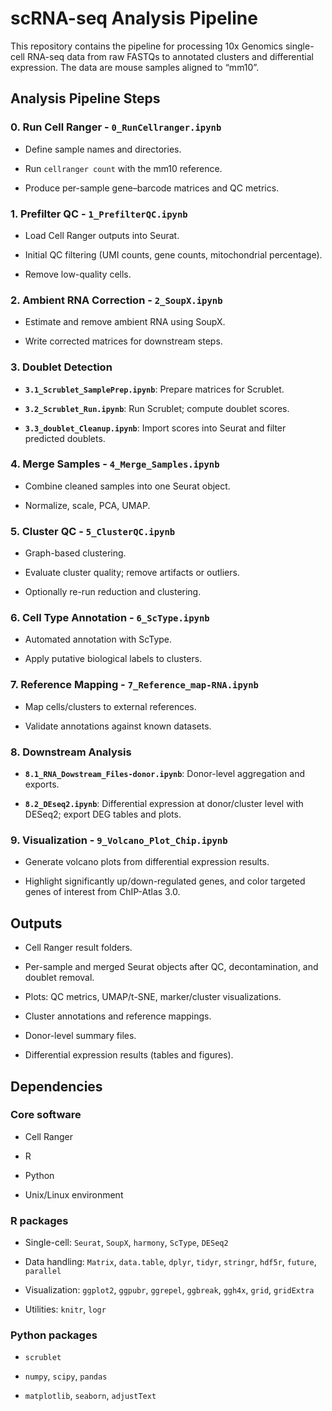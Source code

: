 # scRNA-seq Analysis Pipeline

 

This repository contains the pipeline for processing 10x Genomics single-cell RNA-seq data from raw FASTQs to annotated clusters and differential expression. The data are mouse samples aligned to “mm10”.

 


 

## Analysis Pipeline Steps

 

### 0. Run Cell Ranger - `0_RunCellranger.ipynb`

- Define sample names and directories.

- Run `cellranger count` with the mm10 reference.

- Produce per-sample gene–barcode matrices and QC metrics.

 

### 1. Prefilter QC - `1_PrefilterQC.ipynb`

- Load Cell Ranger outputs into Seurat.

- Initial QC filtering (UMI counts, gene counts, mitochondrial percentage).

- Remove low-quality cells.

 

### 2. Ambient RNA Correction - `2_SoupX.ipynb`

- Estimate and remove ambient RNA using SoupX.

- Write corrected matrices for downstream steps.

 

### 3. Doublet Detection

- **`3.1_Scrublet_SamplePrep.ipynb`**: Prepare matrices for Scrublet.

- **`3.2_Scrublet_Run.ipynb`**: Run Scrublet; compute doublet scores.

- **`3.3_doublet_Cleanup.ipynb`**: Import scores into Seurat and filter predicted doublets.

 

### 4. Merge Samples - `4_Merge_Samples.ipynb`

- Combine cleaned samples into one Seurat object.

- Normalize, scale, PCA, UMAP.

 

### 5. Cluster QC - `5_ClusterQC.ipynb`

- Graph-based clustering.

- Evaluate cluster quality; remove artifacts or outliers.

- Optionally re-run reduction and clustering.

 

### 6. Cell Type Annotation - `6_ScType.ipynb`

- Automated annotation with ScType.

- Apply putative biological labels to clusters.

 

### 7. Reference Mapping - `7_Reference_map-RNA.ipynb`

- Map cells/clusters to external references.

- Validate annotations against known datasets.

 

### 8. Downstream Analysis

- **`8.1_RNA_Dowstream_Files-donor.ipynb`**: Donor-level aggregation and exports.

- **`8.2_DEseq2.ipynb`**: Differential expression at donor/cluster level with DESeq2; export DEG tables and plots.

 

### 9. Visualization - `9_Volcano_Plot_Chip.ipynb`

- Generate volcano plots from differential expression results.

- Highlight significantly up/down-regulated genes, and color targeted genes of interest from ChIP-Atlas 3.0. 

 

 

## Outputs

 

- Cell Ranger result folders.

- Per-sample and merged Seurat objects after QC, decontamination, and doublet removal.

- Plots: QC metrics, UMAP/t-SNE, marker/cluster visualizations.

- Cluster annotations and reference mappings.

- Donor-level summary files.

- Differential expression results (tables and figures).

 

 

## Dependencies

 

### Core software

- Cell Ranger 

- R

- Python

- Unix/Linux environment

 

### R packages

- Single-cell: `Seurat`, `SoupX`, `harmony`, `ScType`, `DESeq2`

- Data handling: `Matrix`, `data.table`, `dplyr`, `tidyr`, `stringr`, `hdf5r`, `future`, `parallel`

- Visualization: `ggplot2`, `ggpubr`, `ggrepel`, `ggbreak`, `ggh4x`, `grid`, `gridExtra`

- Utilities: `knitr`, `logr`

 

### Python packages

- `scrublet`

- `numpy`, `scipy`, `pandas`

- `matplotlib`, `seaborn`, `adjustText`

  

